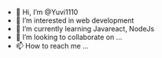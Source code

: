 - 👋 Hi, I’m @Yuvi1110
- 👀 I’m interested in web development 
- 🌱 I’m currently learning Javareact, NodeJs
- 💞️ I’m looking to collaborate on ...
- 📫 How to reach me ...

<!---
Yuvi1110/Yuvi1110 is a ✨ special ✨ repository because its `README.md` (this file) appears on your GitHub profile.
You can click the Preview link to take a look at your changes.
--->
